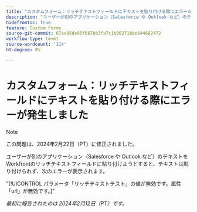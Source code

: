 ```yaml
---
title: "カスタムフォーム：リッチテキストフィールドにテキストを貼り付ける際にエラーが発生しました"
description: "ユーザーが別のアプリケーション（Salesforce や Outlook など）のテキストをWorkfrontのリッチテキストフィールドに貼り付けようとした場合、テキストは貼り付けられず、ユーザーにエラーが表示されます。"
hidefromtoc: true
feature: Custom Forms
source-git-commit: 67ae05de95f667bb3fa7c1b06271bbe644682472
workflow-type: tm+mt
source-wordcount: '114'
ht-degree: 8%

---
```



# カスタムフォーム：リッチテキストフィールドにテキストを貼り付ける際にエラーが発生しました

>[!NOTE]
>
>この問題は、2024年2月22日（PT）に修正されました。

ユーザーが別のアプリケーション（Salesforce や Outlook など）のテキストをWorkfrontのリッチテキストフィールドに貼り付けようとすると、テキストは貼り付けられず、次のエラーが表示されます。

&quot;[!UICONTROL パラメータ「リッチテキストテスト」の値が無効です。属性「url」が無効です。]&quot;

_最初に報告されたのは 2024年2月12日（PT）です。_
